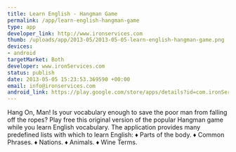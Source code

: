```yaml
--- 
title: Learn English - Hangman Game
permalink: /app/learn-english-hangman-game
type: app
developer_link: http://www.ironservices.com
thumb: /uploads/app/2013-05/2013-05-05-learn-english-hangman-game.png
devices: 
- android
targetMarket: Both
developer: www.ironServices.com
status: publish
date: 2013-05-05 15:23:53.369590 +00:00
email: info@ironservices.com
android_link: https://play.google.com/store/apps/details?id=com.ironServices.hangman
---
```


Hang On, Man!
Is your vocabulary enough to save the poor man from falling off the ropes?
Play free this original version of the popular Hangman game while you learn English vocabulary. The application provides many predefined lists with which to learn English:
♦ Parts of the body.
♦ Common Phrases.
♦ Nations.
♦ Animals.
♦ Wine Terms.
